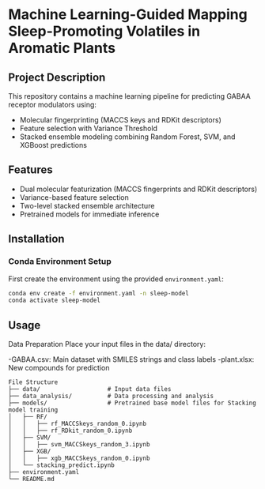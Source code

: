 # Machine Learning-Guided Mapping Sleep-Promoting Volatiles in Aromatic Plants

## Project Description
This repository contains a machine learning pipeline for predicting GABAA receptor modulators using:
- Molecular fingerprinting (MACCS keys and RDKit descriptors)
- Feature selection with Variance Threshold
- Stacked ensemble modeling combining Random Forest, SVM, and XGBoost predictions

## Features
- Dual molecular featurization (MACCS fingerprints and RDKit descriptors)
- Variance-based feature selection
- Two-level stacked ensemble architecture
- Pretrained models for immediate inference

## Installation

### Conda Environment Setup
First create the environment using the provided `environment.yaml`:
```bash
conda env create -f environment.yaml -n sleep-model
conda activate sleep-model
```

## Usage
Data Preparation
Place your input files in the data/ directory:

-GABAA.csv: Main dataset with SMILES strings and class labels
-plant.xlsx: New compounds for prediction
```
File Structure
├── data/                   # Input data files
├── data_analysis/          # Data processing and analysis
├── models/                 # Pretrained base model files for Stacking model training
│   ├── RF/
│   │   ├── rf_MACCSkeys_random_0.ipynb
│   │   ├── rf_RDkit_random_0.ipynb
│   ├── SVM/
│   │   ├── svm_MACCSkeys_random_3.ipynb
│   ├── XGB/
│   │   ├── xgb_MACCSkeys_random_0.ipynb
│   └── stacking_predict.ipynb
├── environment.yaml        
└── README.md              
```
